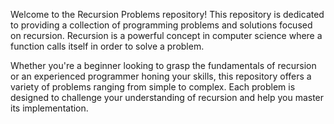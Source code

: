 Welcome to the Recursion Problems repository! This repository is dedicated to providing a collection of programming problems and solutions focused on recursion. Recursion is a powerful concept in computer science where a function calls itself in order to solve a problem.

Whether you're a beginner looking to grasp the fundamentals of recursion or an experienced programmer honing your skills, this repository offers a variety of problems ranging from simple to complex. Each problem is designed to challenge your understanding of recursion and help you master its implementation.


